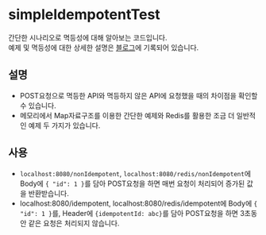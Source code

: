 # simpleIdempotentTest
간단한 시나리오로 멱등성에 대해 알아보는 코드입니다. </br>
예제 및 멱등성에 대한 상세한 설명은 <a href="https://velog.io/@qwerty1434/%ED%86%A0%EC%8A%A4%ED%8E%98%EC%9D%B4%EB%A8%BC%EC%B8%A0-%EB%A9%B1%EB%93%B1%EC%84%B1%EC%9D%B4-%EB%AD%94%EA%B0%80%EC%9A%94">블로그</a>에 기록되어 있습니다.
## 설명
- POST요청으로 멱등한 API와 멱등하지 않은 API에 요청했을 때의 차이점을 확인할 수 있습니다.
- 메모리에서 Map자료구조를 이용한 간단한 예제와 Redis를 활용한 조금 더 일반적인 예제 두 가지가 있습니다.
## 사용
- `localhost:8080/nonIdempotent`, `localhost:8080/redis/nonIdempotent`에 Body에 `{ "id": 1 }`를 담아 POST요청을 하면 매번 요청이 처리되어 증가된 값을 반환받습니다.
- localhost:8080/idempotent, localhost:8080/redis/idempotent에 Body에 `{ "id": 1 }`를, Header에 `{idempotentId: abc}`를 담아 POST요청을 하면 3초동안 같은 요청은 처리되지 않습니다.

